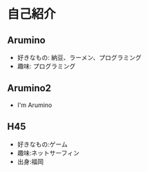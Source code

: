 # 自己紹介

## Arumino
- 好きなもの: 納豆、ラーメン、プログラミング
- 趣味: プログラミング

## Arumino2
- I'm Arumino

## H45
- 好きなもの:ゲーム
- 趣味:ネットサーフィン
-  出身:福岡
